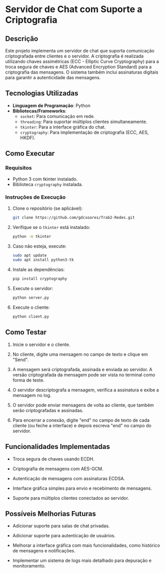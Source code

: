 # Servidor de Chat com Suporte a Criptografia

## Descrição

Este projeto implementa um servidor de chat que suporta comunicação criptografada entre clientes e o servidor. A criptografia é realizada utilizando chaves assimétricas (ECC - Elliptic Curve Cryptography) para a troca segura de chaves e AES (Advanced Encryption Standard) para a criptografia das mensagens. O sistema também inclui assinaturas digitais para garantir a autenticidade das mensagens.

## Tecnologias Utilizadas

- **Linguagem de Programação**: Python
- **Bibliotecas/Frameworks**:
  - `socket`: Para comunicação em rede.
  - `threading`: Para suportar múltiplos clientes simultaneamente.
  - `tkinter`: Para a interface gráfica do chat.
  - `cryptography`: Para implementação de criptografia (ECC, AES, HKDF).

## Como Executar


  ### Requisitos

- Python 3 com tkinter instalado.
- Biblioteca `cryptography` instalada.

### Instruções de Execução

1. Clone o repositório (se aplicável):
   ```bash
   git clone https://github.com/gdcsoares/Trab2-Redes.git

2. Verifique se o `tkinter` está instalado:  
   ```bash
   python -m tkinter

3. Caso não esteja, execute:
   ```bash
   sudo apt update  
   sudo apt install python3-tk  

4. Instale as dependências:
   ```bash
   pip install cryptography

5. Execute o servidor:
   ```bash
   python server.py

6. Execute o cliente:
   ```bash
   python client.py

## Como Testar

1. Inicie o servidor e o cliente.

2. No cliente, digite uma mensagem no campo de texto e clique em "Send".

3. A mensagem será criptografada, assinada e enviada ao servidor. A versão criptografada da mensagem pode ser vista no terminal como forma de teste.

4. O servidor descriptografa a mensagem, verifica a assinatura e exibe a mensagem no log.

5. O servidor pode enviar mensagens de volta ao cliente, que também serão criptografadas e assinadas.

6. Para encerrar a conexão, digite "end" no campo de texto de cada cliente (ou feche a interface) e depois escreva "end" no campo do servidor.


## Funcionalidades Implementadas

- Troca segura de chaves usando ECDH.

- Criptografia de mensagens com AES-GCM.

- Autenticação de mensagens com assinaturas ECDSA.

- Interface gráfica simples para envio e recebimento de mensagens.

- Suporte para múltiplos clientes conectados ao servidor.

## Possíveis Melhorias Futuras

- Adicionar suporte para salas de chat privadas.

- Adicionar suporte para autenticação de usuários.

- Melhorar a interface gráfica com mais funcionalidades, como histórico de mensagens e notificações.

- Implementar um sistema de logs mais detalhado para depuração e monitoramento.

